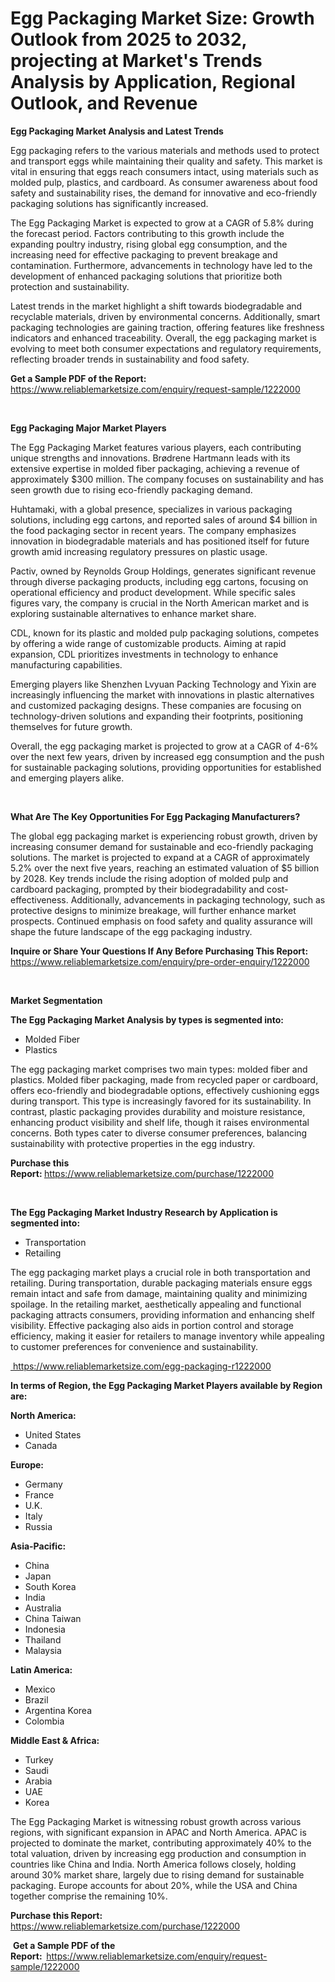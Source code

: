 <p><h1>Egg Packaging Market Size: Growth Outlook from 2025 to 2032, projecting at Market's Trends Analysis by Application, Regional Outlook, and Revenue</h1></p><p><strong>Egg Packaging Market Analysis and Latest Trends</strong></p>
<p><p>Egg packaging refers to the various materials and methods used to protect and transport eggs while maintaining their quality and safety. This market is vital in ensuring that eggs reach consumers intact, using materials such as molded pulp, plastics, and cardboard. As consumer awareness about food safety and sustainability rises, the demand for innovative and eco-friendly packaging solutions has significantly increased.</p><p>The Egg Packaging Market is expected to grow at a CAGR of 5.8% during the forecast period. Factors contributing to this growth include the expanding poultry industry, rising global egg consumption, and the increasing need for effective packaging to prevent breakage and contamination. Furthermore, advancements in technology have led to the development of enhanced packaging solutions that prioritize both protection and sustainability.</p><p>Latest trends in the market highlight a shift towards biodegradable and recyclable materials, driven by environmental concerns. Additionally, smart packaging technologies are gaining traction, offering features like freshness indicators and enhanced traceability. Overall, the egg packaging market is evolving to meet both consumer expectations and regulatory requirements, reflecting broader trends in sustainability and food safety.</p></p>
<p><strong>Get a Sample PDF of the Report:&nbsp;</strong> <a href="https://www.reliablemarketsize.com/enquiry/request-sample/1222000?utm_campaign=2461&utm_medium=2&utm_source=Github&utm_content=ia&utm_term=19042025&utm_id=egg-packaging">https://www.reliablemarketsize.com/enquiry/request-sample/1222000</a></p>
<p>&nbsp;</p>
<p><strong>Egg Packaging Major Market Players</strong></p>
<p><p>The Egg Packaging Market features various players, each contributing unique strengths and innovations. Brødrene Hartmann leads with its extensive expertise in molded fiber packaging, achieving a revenue of approximately $300 million. The company focuses on sustainability and has seen growth due to rising eco-friendly packaging demand.</p><p>Huhtamaki, with a global presence, specializes in various packaging solutions, including egg cartons, and reported sales of around $4 billion in the food packaging sector in recent years. The company emphasizes innovation in biodegradable materials and has positioned itself for future growth amid increasing regulatory pressures on plastic usage.</p><p>Pactiv, owned by Reynolds Group Holdings, generates significant revenue through diverse packaging products, including egg cartons, focusing on operational efficiency and product development. While specific sales figures vary, the company is crucial in the North American market and is exploring sustainable alternatives to enhance market share.</p><p>CDL, known for its plastic and molded pulp packaging solutions, competes by offering a wide range of customizable products. Aiming at rapid expansion, CDL prioritizes investments in technology to enhance manufacturing capabilities. </p><p>Emerging players like Shenzhen Lvyuan Packing Technology and Yixin are increasingly influencing the market with innovations in plastic alternatives and customized packaging designs. These companies are focusing on technology-driven solutions and expanding their footprints, positioning themselves for future growth.</p><p>Overall, the egg packaging market is projected to grow at a CAGR of 4-6% over the next few years, driven by increased egg consumption and the push for sustainable packaging solutions, providing opportunities for established and emerging players alike.</p></p>
<p>&nbsp;</p>
<p><strong>What Are The Key Opportunities For Egg Packaging Manufacturers?</strong></p>
<p><p>The global egg packaging market is experiencing robust growth, driven by increasing consumer demand for sustainable and eco-friendly packaging solutions. The market is projected to expand at a CAGR of approximately 5.2% over the next five years, reaching an estimated valuation of $5 billion by 2028. Key trends include the rising adoption of molded pulp and cardboard packaging, prompted by their biodegradability and cost-effectiveness. Additionally, advancements in packaging technology, such as protective designs to minimize breakage, will further enhance market prospects. Continued emphasis on food safety and quality assurance will shape the future landscape of the egg packaging industry.</p></p>
<p><strong>Inquire or Share Your Questions If Any Before Purchasing This Report:</strong> <a href="https://www.reliablemarketsize.com/enquiry/pre-order-enquiry/1222000?utm_campaign=2461&utm_medium=2&utm_source=Github&utm_content=ia&utm_term=19042025&utm_id=egg-packaging">https://www.reliablemarketsize.com/enquiry/pre-order-enquiry/1222000</a></p>
<p>&nbsp;</p>
<p><strong>Market Segmentation</strong></p>
<p><strong>The Egg Packaging Market Analysis by types is segmented into:</strong></p>
<p><ul><li>Molded Fiber</li><li>Plastics</li></ul></p>
<p><p>The egg packaging market comprises two main types: molded fiber and plastics. Molded fiber packaging, made from recycled paper or cardboard, offers eco-friendly and biodegradable options, effectively cushioning eggs during transport. This type is increasingly favored for its sustainability. In contrast, plastic packaging provides durability and moisture resistance, enhancing product visibility and shelf life, though it raises environmental concerns. Both types cater to diverse consumer preferences, balancing sustainability with protective properties in the egg industry.</p></p>
<p><strong>Purchase this Report:&nbsp;</strong><a href="https://www.reliablemarketsize.com/purchase/1222000?utm_campaign=2461&utm_medium=2&utm_source=Github&utm_content=ia&utm_term=19042025&utm_id=egg-packaging">https://www.reliablemarketsize.com/purchase/1222000</a></p>
<p>&nbsp;</p>
<p><strong>The Egg Packaging Market Industry Research by Application is segmented into:</strong></p>
<p><ul><li>Transportation</li><li>Retailing</li></ul></p>
<p><p>The egg packaging market plays a crucial role in both transportation and retailing. During transportation, durable packaging materials ensure eggs remain intact and safe from damage, maintaining quality and minimizing spoilage. In the retailing market, aesthetically appealing and functional packaging attracts consumers, providing information and enhancing shelf visibility. Effective packaging also aids in portion control and storage efficiency, making it easier for retailers to manage inventory while appealing to customer preferences for convenience and sustainability.</p></p>
<p><a href="https://www.reliablemarketsize.com/egg-packaging-r1222000?utm_campaign=2461&utm_medium=2&utm_source=Github&utm_content=ia&utm_term=19042025&utm_id=egg-packaging">&nbsp;https://www.reliablemarketsize.com/egg-packaging-r1222000</a></p>
<p><strong>In terms of Region, the Egg Packaging Market Players available by Region are:</strong></p>
<p>
    <p> <strong> North America: </strong>
        <ul>
            <li>United States</li>
            <li>Canada</li>
        </ul>
        </p> 
    <p> <strong> Europe: </strong>
        <ul>
            <li>Germany</li>
            <li>France</li>
            <li>U.K.</li>
            <li>Italy</li>
            <li>Russia</li>
        </ul>
        </p> 
    <p> <strong> Asia-Pacific: </strong>
        <ul>
            <li>China</li>
            <li>Japan</li>
            <li>South Korea</li>
            <li>India</li>
            <li>Australia</li>
            <li>China Taiwan</li>
            <li>Indonesia</li>
            <li>Thailand</li>
            <li>Malaysia</li>
        </ul>
        </p> 
    <p> <strong> Latin America: </strong>
        <ul>
            <li>Mexico</li>
            <li>Brazil</li>
            <li>Argentina Korea</li>
            <li>Colombia</li>
        </ul>
        </p> 
    <p> <strong> Middle East & Africa: </strong>
        <ul>
            <li>Turkey</li>
            <li>Saudi</li>
            <li>Arabia</li>
            <li>UAE</li>
            <li>Korea</li>
        </ul>
    </p>
    </p>
<p><p>The Egg Packaging Market is witnessing robust growth across various regions, with significant expansion in APAC and North America. APAC is projected to dominate the market, contributing approximately 40% to the total valuation, driven by increasing egg production and consumption in countries like China and India. North America follows closely, holding around 30% market share, largely due to rising demand for sustainable packaging. Europe accounts for about 20%, while the USA and China together comprise the remaining 10%.</p></p>
<p><strong>Purchase this Report: </strong><a href="https://www.reliablemarketsize.com/purchase/1222000?utm_campaign=2461&utm_medium=2&utm_source=Github&utm_content=ia&utm_term=19042025&utm_id=egg-packaging">https://www.reliablemarketsize.com/purchase/1222000</a></p>
<p>&nbsp;<strong>Get a Sample PDF of the Report:&nbsp;&nbsp;</strong><a href="https://www.reliablemarketsize.com/enquiry/request-sample/1222000?utm_campaign=2461&utm_medium=2&utm_source=Github&utm_content=ia&utm_term=19042025&utm_id=egg-packaging">https://www.reliablemarketsize.com/enquiry/request-sample/1222000</a></p>
<p><strong></strong></p>
<p><p></p><p></p><p></p></p>